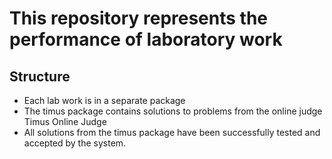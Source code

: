 # This repository represents the performance of laboratory work
## Structure
* Each lab work is in a separate package
* The timus package contains solutions to problems from the online judge Timus Online Judge
* All solutions from the timus package have been successfully tested and accepted by the system.
